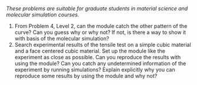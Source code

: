 

*These problems are suitable for graduate students in material science and molecular simulation courses.*

1. From Problem 4, Level 2, can the module catch the other pattern of the curve? Can you guess why or why not? If not, is there a way to show it with basis of the molecular simulation?
2. Search experimental results of the tensile test on a simple cubic material and a face centered cubic material. Set up the module like the experiment as close as possible. Can you reproduce the results with using the module? Can you catch any undetermined information of the experiment by running simulations? Explain explicitly why you can reproduce some results by using the module and why not?
